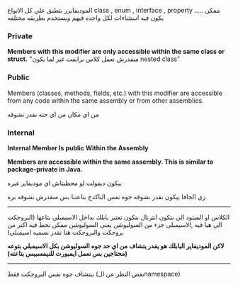  الموديفايرز بتطبق علي كل الانواع class , enum , interface , property .....
 ممكن يكون فيه استثناءات لكل واحده فيهم ويستخدم بطريقه مختلفه


### Private
**Members with this modifier are only accessible within the same class or struct.**
"منقدرش نعمل كلاس برايفت غير لما يكون nested class"

### Public
Members (classes, methods, fields, etc.) with this modifier are accessible from any code within the same assembly or from other assemblies.

من اي مكان من اي حته نقدر نشوفه

### Internal 
**Internal Member Is public Within the Assembly**

**Members are accessible within the same assembly. This is similar to package-private in Java.**

بيكون ديفولت لو محطيناش اي موديفاير غيره

زي الجافا بيكون نقدر نشوفه جوه نفس الباكدج بتاعتنا بس منقدرش نشوفه بره

---

الكلاس او الميثود الي بتكون انترنال بتكون تعتبر بابلك بداخل الاسيمبلي بتاعها (البروجكت الي هيا فيه ,الاسيمبلي جزء من السوليوشن يعني السوليوشن ممكن نحط فيه اكتر من بروجكت والبروجكت هنا نقدر نسميه اسيمبلي)

**لاكن الموديفاير البابلك هو يقدر يتشاف من اي حد جوه السوليوشن بكل الاسيمبلي بتوعه (محتاجين بس نعمل ايمبورت للنيمسبيس بتاعته)**


----
بيتشاف جوه نفس البروجكت فقط (بغض النظر عن الnamespace)